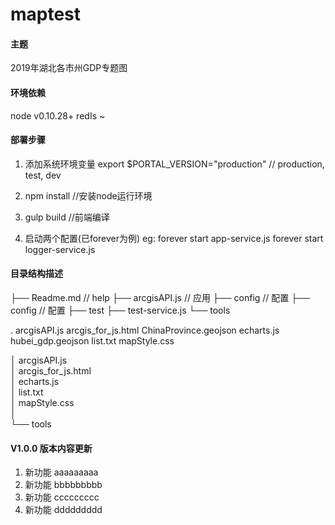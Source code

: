 # maptest

#### 主题
2019年湖北各市州GDP专题图

#### 环境依赖
node v0.10.28+
redIs ~

#### 部署步骤
1. 添加系统环境变量
    export $PORTAL_VERSION="production" // production, test, dev


2. npm install  //安装node运行环境

3. gulp build   //前端编译

4. 启动两个配置(已forever为例)
    eg: forever start app-service.js
        forever start logger-service.js


#### 目录结构描述
├── Readme.md                   // help
├── arcgisAPI.js                         // 应用
├── config                      // 配置
├── config                      // 配置
├── test
├── test-service.js
└── tools


.
    arcgisAPI.js
    arcgis_for_js.html
    ChinaProvince.geojson
    echarts.js
    hubei_gdp.geojson
    list.txt
    mapStyle.css
    
│  arcgisAPI.js  
│  arcgis_for_js.html  
│  echarts.js  
│  list.txt  
│  mapStyle.css  
│    
└── tools    



#### V1.0.0 版本内容更新
1. 新功能     aaaaaaaaa
2. 新功能     bbbbbbbbb
3. 新功能     ccccccccc
4. 新功能     ddddddddd
